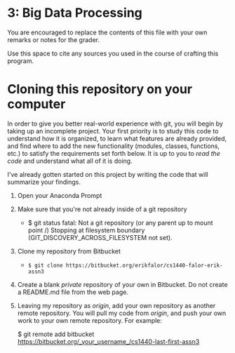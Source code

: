 # 3: Big Data Processing

You are encouraged to replace the contents of this file with your own remarks
or notes for the grader.

Use this space to cite any sources you used in the course of crafting this
program.


# Cloning this repository on your computer

In order to give you better real-world experience with git, you will begin by
taking up an incomplete project. Your first priority is to study this code to
understand how it is organized, to learn what features are already provided,
and find where to add the new functionality (modules, classes, functions, etc.)
to satisfy the requirements set forth below. It is up to you to _read the code_
and understand what all of it is doing.

I've already gotten started on this project by writing the code that will summarize your findings.

1.  Open your Anaconda Prompt
2.  Make sure that you're not already inside of a git repository
    -   $ git status
        fatal: Not a git repository (or any parent up to mount point /)
        Stopping at filesystem boundary (GIT_DISCOVERY_ACROSS_FILESYSTEM not set).
        
3.  Clone my repository from Bitbucket
    -   `$ git clone https://bitbucket.org/erikfalor/cs1440-falor-erik-assn3`
4.  Create a blank  _private_ repository of your own in Bitbucket. Do not
    create a README.md file from the web page.
5.  Leaving my repository as  _origin_, add your own repository as another
    remote repository. You will pull my code from _origin_, and push your own
    work to your own remote repository. For example:

    $ git remote add bitbucket https://bitbucket.org/_your_username_/cs1440-last-first-assn3
